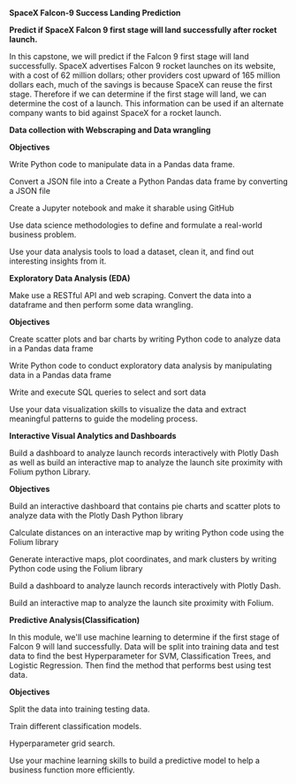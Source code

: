 ****SpaceX Falcon-9 Success Landing Prediction****

**Predict if SpaceX Falcon 9 first stage will land successfully after rocket launch.**

In this capstone, we will predict if the Falcon 9 first stage will land successfully. SpaceX advertises Falcon 9 rocket launches on its website, with a cost of 62 million dollars; other providers cost upward of 165 million dollars each, much of the savings is because SpaceX can reuse the first stage. Therefore if we can determine if the first stage will land, we can determine the cost of a launch. This information can be used if an alternate company wants to bid against SpaceX for a rocket launch.

**Data collection with Webscraping and Data wrangling**

**Objectives**

Write Python code to manipulate data in a Pandas data frame.

Convert a JSON file into a Create a Python Pandas data frame by converting a JSON file

Create a Jupyter notebook and make it sharable using GitHub

Use data science methodologies to define and formulate a real-world business problem.

Use your data analysis tools to load a dataset, clean it, and find out interesting insights from it.

**Exploratory Data Analysis (EDA)**

Make use a RESTful API and web scraping. Convert the data into a dataframe and then perform some data wrangling.

**Objectives**

Create scatter plots and bar charts by writing Python code to analyze data in a Pandas data frame

Write Python code to conduct exploratory data analysis by manipulating data in a Pandas data frame

Write and execute SQL queries to select and sort data

Use your data visualization skills to visualize the data and extract meaningful patterns to guide the modeling process.

**Interactive Visual Analytics and Dashboards**

Build a dashboard to analyze launch records interactively with Plotly Dash as well as build an interactive map to analyze the launch site proximity with Folium python Library.

**Objectives**

Build an interactive dashboard that contains pie charts and scatter plots to analyze data with the Plotly Dash Python library

Calculate distances on an interactive map by writing Python code using the Folium library

Generate interactive maps, plot coordinates, and mark clusters by writing Python code using the Folium library

Build a dashboard to analyze launch records interactively with Plotly Dash.

Build an interactive map to analyze the launch site proximity with Folium.

**Predictive Analysis(Classification)**

In this module, we'll use machine learning to determine if the first stage of Falcon 9 will land successfully. Data will be split into training data and test data to find the best Hyperparameter for SVM, Classification Trees, and Logistic Regression. Then find the method that performs best using test data.

**Objectives**

Split the data into training testing data.

Train different classification models.

Hyperparameter grid search.

Use your machine learning skills to build a predictive model to help a business function more efficiently.
